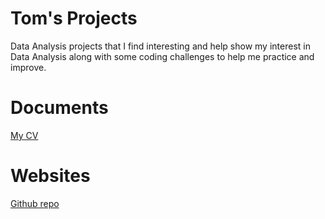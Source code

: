 # Tom's Projects
Data Analysis projects that I find interesting and help show my interest in Data Analysis along with some coding challenges to help me practice and improve.

# Documents
[My CV](./TomCrawfordCV.pdf)

# Websites
[Github repo](https://github.com/tcrawford93?tab=repositories)
